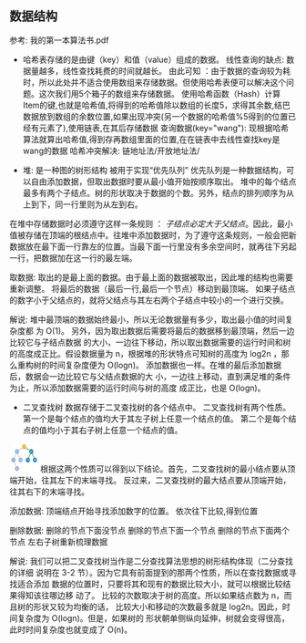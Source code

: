 ## 数据结构
参考: 我的第一本算法书.pdf
- 哈希表存储的是由键（key）和值（value）组成的数据。
线性查询的缺点: 数据量越多，线性查找耗费的时间就越长。
    由此可知 ：由于数据的查询较为耗时，所以此处并不适合使用数组来存储数据。但使用哈希表便可以解决这个问题。这次我们用5个箱子的数组来存储数据。
使用哈希函数（Hash）计算 Item的键,也就是哈希值,将得到的哈希值除以数组的长度5，求得其余数,结巴数据放到数组的余数位置,如果出现冲突(另一个数据的哈希值%5得到的位置已经有元素了),使用链表,在其后存储数据
查询数据(key="wang"): 
    现根据哈希算法就算出哈希值,得到存再数组里面的位置,在在链表中去线性查找key是wang的数据
哈希冲突解决: 链地址法/开放地址法/

- 堆: 是一种图的树形结构
被用于实现“优先队列”
优先队列是一种数据结构，可以自由添加数据，但取出数据时要从最小值开始按顺序取出。
堆中的每个结点最多有两个子结点。树的形状取决于数据的个数。另外，结点的排列顺序为从上到下，同一行里则为从左到右。

在堆中存储数据时必须遵守这样一条规则 ：
*子结点必定大于父结点*。因此，最小值被存储在顶端的根结点中。往堆中添加数据时，为了遵守这条规则，一般会把新数据放在最下面一行靠左的位置。当最下面一行里没有多余空间时，就再往下另起一行，把数据加在这一行的最左端。

取数据: 
取出的是最上面的数据。由于最上面的数据被取出，因此堆的结构也需要重新调整。
将最后的数据（最后一行,最后一个节点）移动到最顶端。
如果子结点的数字小于父结点的，就将父结点与其左右两个子结点中较小的一个进行交换。

解说:
堆中最顶端的数据始终最小，所以无论数据量有多少，取出最小值的时间复杂度都
为 O(1)。
另外，因为取出数据后需要将最后的数据移到最顶端，然后一边比较它与子结点数据
的大小，一边往下移动，所以取出数据需要的运行时间和树的高度成正比。假设数据量为
n，根据堆的形状特点可知树的高度为 log2n ，那么重构树的时间复杂度便为 O(logn)。
添加数据也一样。在堆的最后添加数据后，数据会一边比较它与父结点数据的大
小，一边往上移动，直到满足堆的条件为止，所以添加数据需要的运行时间与树的高度
成正比，也是 O(logn)。

- 二叉查找树
数据存储于二叉查找树的各个结点中。
二叉查找树有两个性质。
第一个是每个结点的值均大于其左子树上任意一个结点的值。
第二个是每个结点的值均小于其右子树上任意一个结点的值。
<img src="img/二叉查找树.jpg" width="50vw" height="50vh"/>
根据这两个性质可以得到以下结论。首先，二叉查找树的最小结点要从顶端开始，往其左下的末端寻找。
反过来，二叉查找树的最大结点要从顶端开始，往其右下的末端寻找。

添加数据:
顶端结点开始寻找添加数字的位置。
依次往下比较,得到位置

删除数据:
删除的节点下面没节点
删除的节点下面一个节点
删除的节点下面两个节点 左右子树重新梳理数据

解说:
我们可以把二叉查找树当作是二分查找算法思想的树形结构体现（二分查找的详细
说明在 3-2 节）。因为它具有前面提到的那两个性质，所以在查找数据或寻找适合添加
数据的位置时，只要将其和现有的数据比较大小，就可以根据比较结果得知该往哪边移
动了。
比较的次数取决于树的高度。所以如果结点数为 n，而且树的形状又较为均衡的话，
比较大小和移动的次数最多就是 log2n。因此，时间复杂度为 O(logn)。但是，如果树的
形状朝单侧纵向延伸，树就会变得很高，此时时间复杂度也就变成了 O(n)。



